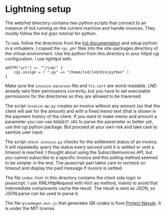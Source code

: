 Lightning setup
=======================

The web/lnd directory contains two python scripts that connect to an instance
of lnd running on the current machine and handle invoices.  They mostly follow 
the lnd grpc tutorial for python.

To use, follow the directions from the [lnd documentation][1] and setup
python in a virtualenv.  I copied the `rpc_pb*` files into the site-packages
directory of the virtual environment.  Use the python from this directory 
in your httpd cgi configuration.  I use lighttpd with:

```
$HTTP["url"] =~ "^/lnd/" {
    cgi.assign = ( ".py" => "/home/lnd/lnd/bin/python" )
}
```

Make sure the `invoice.macaroon` file and `tls.cert` are world readable.  LND 
already sets their permissions correctly, but you have to set executable
permissions for the directories so they are allowed to be traversed.

The script `invoice-mp.py` creates an invoice without any amount (so that
the client will ask for the amount) and with a fixed memo text (that is shown
in the payment history of the client.  If you want to make memo and amount a
parameter you can use `REQUEST_URI` to parse the parameter or better yet, 
use the cgi python package.  But proceed at your own risk and take care to 
sanitize user input.

The script `check-invoice.py` checks for the settlement status of an invoice.
It will repeatedly query the status every second until it is settled or until 
a timeout is reached.  I thought about using the SubscribeInvoices API, but 
you cannot subscribe to a specific invoice and this polling method seemed to 
be simpler in the end.  The javascript part takes care to recheck on timeout 
and display the paid message if invoice is settled.

The file `index.html` in this directory contains the client side logic in
javascript.  I use XMLHttpRequest with `POST` as method, mainly to avoid that
intermediate components cache the result.  The result is sent as JSON, so
JSON.parse can be used to parse it.

The file `qrcodegen.min.js` that generates QR-codes is from 
[Project Nayuki][2].  It is under the MIT license.

[1]: https://github.com/lightningnetwork/lnd/blob/master/docs/grpc/python.md
[2]: https://www.nayuki.io/page/qr-code-generator-library
